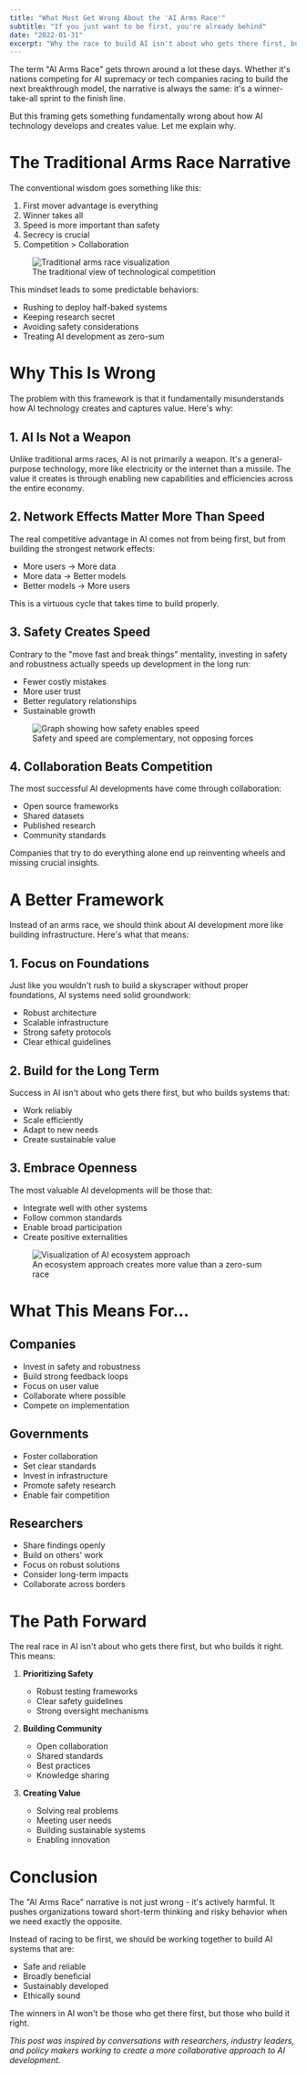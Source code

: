 ```yaml
---
title: "What Most Get Wrong About the 'AI Arms Race'"
subtitle: "If you just want to be first, you're already behind"
date: "2022-01-31"
excerpt: "Why the race to build AI isn't about who gets there first, but who builds it right."
---
```


The term "AI Arms Race" gets thrown around a lot these days. Whether it's nations competing for AI supremacy or tech companies racing to build the next breakthrough model, the narrative is always the same: it's a winner-take-all sprint to the finish line.

But this framing gets something fundamentally wrong about how AI technology develops and creates value. Let me explain why.

# The Traditional Arms Race Narrative

The conventional wisdom goes something like this:

1. First mover advantage is everything
2. Winner takes all
3. Speed is more important than safety
4. Secrecy is crucial
5. Competition > Collaboration

<figure>
  <img src="/img/arms-race.webp" alt="Traditional arms race visualization" />
  <figcaption className="text-sm text-muted-foreground mt-2 text-center">
    The traditional view of technological competition
  </figcaption>
</figure>

This mindset leads to some predictable behaviors:
- Rushing to deploy half-baked systems
- Keeping research secret
- Avoiding safety considerations
- Treating AI development as zero-sum

# Why This Is Wrong

The problem with this framework is that it fundamentally misunderstands how AI technology creates and captures value. Here's why:

## 1. AI Is Not a Weapon

Unlike traditional arms races, AI is not primarily a weapon. It's a general-purpose technology, more like electricity or the internet than a missile. The value it creates is through enabling new capabilities and efficiencies across the entire economy.

## 2. Network Effects Matter More Than Speed

The real competitive advantage in AI comes not from being first, but from building the strongest network effects:
- More users → More data
- More data → Better models
- Better models → More users

This is a virtuous cycle that takes time to build properly.

## 3. Safety Creates Speed

Contrary to the "move fast and break things" mentality, investing in safety and robustness actually speeds up development in the long run:

- Fewer costly mistakes
- More user trust
- Better regulatory relationships
- Sustainable growth

<figure>
  <img src="/img/safety-speed.webp" alt="Graph showing how safety enables speed" />
  <figcaption className="text-sm text-muted-foreground mt-2 text-center">
    Safety and speed are complementary, not opposing forces
  </figcaption>
</figure>

## 4. Collaboration Beats Competition

The most successful AI developments have come through collaboration:
- Open source frameworks
- Shared datasets
- Published research
- Community standards

Companies that try to do everything alone end up reinventing wheels and missing crucial insights.

# A Better Framework

Instead of an arms race, we should think about AI development more like building infrastructure. Here's what that means:

## 1. Focus on Foundations

Just like you wouldn't rush to build a skyscraper without proper foundations, AI systems need solid groundwork:
- Robust architecture
- Scalable infrastructure
- Strong safety protocols
- Clear ethical guidelines

## 2. Build for the Long Term

Success in AI isn't about who gets there first, but who builds systems that:
- Work reliably
- Scale efficiently
- Adapt to new needs
- Create sustainable value

## 3. Embrace Openness

The most valuable AI developments will be those that:
- Integrate well with other systems
- Follow common standards
- Enable broad participation
- Create positive externalities

<figure>
  <img src="/img/ecosystem-approach.webp" alt="Visualization of AI ecosystem approach" />
  <figcaption className="text-sm text-muted-foreground mt-2 text-center">
    An ecosystem approach creates more value than a zero-sum race
  </figcaption>
</figure>

# What This Means For...

## Companies

- Invest in safety and robustness
- Build strong feedback loops
- Focus on user value
- Collaborate where possible
- Compete on implementation

## Governments

- Foster collaboration
- Set clear standards
- Invest in infrastructure
- Promote safety research
- Enable fair competition

## Researchers

- Share findings openly
- Build on others' work
- Focus on robust solutions
- Consider long-term impacts
- Collaborate across borders

# The Path Forward

The real race in AI isn't about who gets there first, but who builds it right. This means:

1. **Prioritizing Safety**
   - Robust testing frameworks
   - Clear safety guidelines
   - Strong oversight mechanisms

2. **Building Community**
   - Open collaboration
   - Shared standards
   - Best practices
   - Knowledge sharing

3. **Creating Value**
   - Solving real problems
   - Meeting user needs
   - Building sustainable systems
   - Enabling innovation

# Conclusion

The "AI Arms Race" narrative is not just wrong - it's actively harmful. It pushes organizations toward short-term thinking and risky behavior when we need exactly the opposite.

Instead of racing to be first, we should be working together to build AI systems that are:
- Safe and reliable
- Broadly beneficial
- Sustainably developed
- Ethically sound

The winners in AI won't be those who get there first, but those who build it right.

_This post was inspired by conversations with researchers, industry leaders, and policy makers working to create a more collaborative approach to AI development._ 